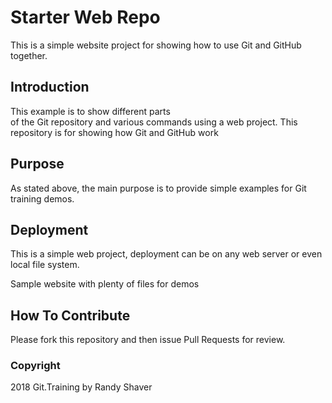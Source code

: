 # Starter Web Repo

This is a simple website project for 
showing how to use Git and GitHub together.

## Introduction

This example is to show different parts 	
of the Git repository and various commands
using a web project.
This repository is for showing how Git and GitHub work

## Purpose

As stated above, the main purpose is to 
provide simple examples for Git training
demos.

## Deployment

This is a simple web project, deployment
can be on any web server or even local 
file system.

Sample website with plenty of files for demos

## How To Contribute

Please fork this repository and then issue Pull Requests for
review.

### Copyright

2018 Git.Training by Randy Shaver
